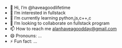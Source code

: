 - 👋 Hi, I’m @haveagoodlifetime
- 👀 I’m interested in fullstack
- 🌱 I’m currently learning python,js,c++,c
- 💞️ I’m looking to collaborate on fullstack program
- 📫 How to reach me alanhaveagoodday@gmail.com
- 😄 Pronouns: ...
- ⚡ Fun fact: ...

<!---
haveagoodlifetime/haveagoodlifetime is a ✨ special ✨ repository because its `README.md` (this file) appears on your GitHub profile.
You can click the Preview link to take a look at your changes.
--->
